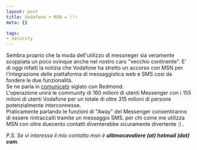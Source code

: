 ```yaml
--- 
layout: post
title: Vodafone + MSN = !!!
meta: {}

tags: 
- security
---
```

Sembra proprio che la moda dell'utilizzo di messneger sia veramente scoppiata un poco ovinque anche nel nostro caro "vecchio continente". E' di oggi infatti la notizia che Vodafone ha stretto un accorso con MSN per l'integrazione delle piattaforma di messaggistica web e SMS così da fondere le due funzionalità.  
Se ne parla in [comunicato](http://www.vodafone.com/article_with_thumbnail/0,3038,OPCO%253D40000%2526CATEGORY_ID%253D210%2526MT_ID%253Dpr%2526LANGUAGE_ID%253D0%2526CONTENT_ID%253D261956,00.html) siglato con Redmond.   
L'operazione unirà le community di 160 milioni di utenti Messenger con i 155 miloni di utenti Vodafone per un totale di oltre 315 milioni di persone potenzialmente interconnesse.  
Praticamente parlando le funzioni di "Away" del Messenger consentiranno di essere rintraccaiti tramite un messaggio SMS. per chi come me utilizza MSN con oltre duecento contatti diventerebbe sicuramente divertente :) .

*P.S. Se vi interessa il mio contatto msn è **ultimocavaliere (at) hotmail (dot) com**.*
<!--more-->
<!--adsense--> 
